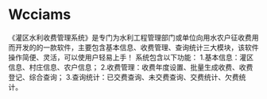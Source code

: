 # Wcciams
 《灌区水利收费管理系统》是专门为水利工程管理部门或单位向用水农户征收费用而开发的的一款软件，主要包含基本信息、收费管理、查询统计三大模块，该软件操作简便、灵活，可以使用户轻易上手！ 系统包含以下功能： 1.基本信息：灌区信息、村庄信息、农户信息； 2.收费管理：收费年度设置、批量生成收费、收费登记、综合查询； 3.查询统计：已交费查询、未交费查询、交费统计、欠费统计。
